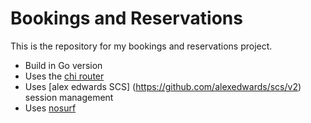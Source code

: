 # Bookings and Reservations

This is the repository for my bookings and reservations project.

- Build in Go version
- Uses the [chi router](https://hithub.com/go-chi/chi)
- Uses [alex edwards SCS] (https://github.com/alexedwards/scs/v2) session management
- Uses [nosurf](https://github.com/justinas/nosurf)